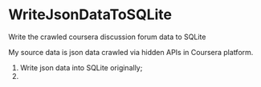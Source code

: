# WriteJsonDataToSQLite
Write the crawled coursera discussion forum data to SQLite 

My source data is json data crawled via hidden APIs in Coursera platform.

1. Write json data into SQLite originally;
2. 
